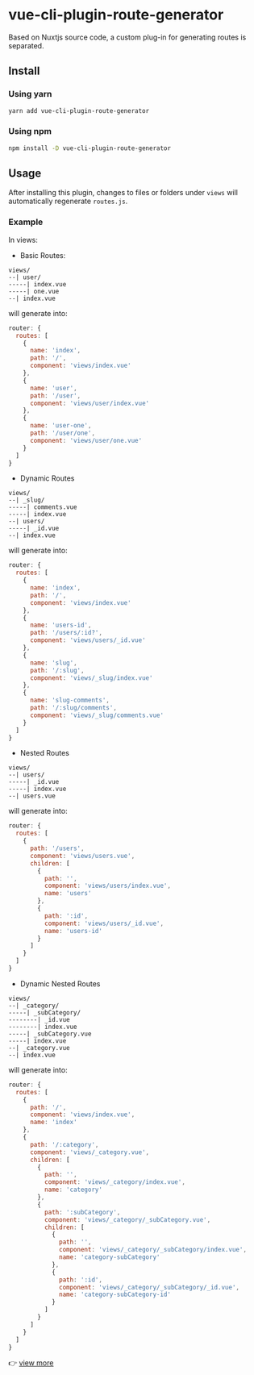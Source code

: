 # vue-cli-plugin-route-generator

Based on Nuxtjs source code, a custom plug-in for generating routes is separated.

## Install

### Using yarn

```bash
yarn add vue-cli-plugin-route-generator
```
### Using npm

```bash
npm install -D vue-cli-plugin-route-generator
```

## Usage

After installing this plugin, changes to files or folders under `views` will automatically regenerate `routes.js`.

### Example

In views:

- Basic Routes:

```
views/
--| user/
-----| index.vue
-----| one.vue
--| index.vue
```

will generate into:
```javascript
router: {
  routes: [
    {
      name: 'index',
      path: '/',
      component: 'views/index.vue'
    },
    {
      name: 'user',
      path: '/user',
      component: 'views/user/index.vue'
    },
    {
      name: 'user-one',
      path: '/user/one',
      component: 'views/user/one.vue'
    }
  ]
}
```

- Dynamic Routes

```
views/
--| _slug/
-----| comments.vue
-----| index.vue
--| users/
-----| _id.vue
--| index.vue
```

will generate into:
```javascript
router: {
  routes: [
    {
      name: 'index',
      path: '/',
      component: 'views/index.vue'
    },
    {
      name: 'users-id',
      path: '/users/:id?',
      component: 'views/users/_id.vue'
    },
    {
      name: 'slug',
      path: '/:slug',
      component: 'views/_slug/index.vue'
    },
    {
      name: 'slug-comments',
      path: '/:slug/comments',
      component: 'views/_slug/comments.vue'
    }
  ]
}
```

- Nested Routes

```
views/
--| users/
-----| _id.vue
-----| index.vue
--| users.vue
```

will generate into:
```javascript
router: {
  routes: [
    {
      path: '/users',
      component: 'views/users.vue',
      children: [
        {
          path: '',
          component: 'views/users/index.vue',
          name: 'users'
        },
        {
          path: ':id',
          component: 'views/users/_id.vue',
          name: 'users-id'
        }
      ]
    }
  ]
}
```
- Dynamic Nested Routes

```
views/
--| _category/
-----| _subCategory/
--------| _id.vue
--------| index.vue
-----| _subCategory.vue
-----| index.vue
--| _category.vue
--| index.vue
```

will generate into:
```javascript
router: {
  routes: [
    {
      path: '/',
      component: 'views/index.vue',
      name: 'index'
    },
    {
      path: '/:category',
      component: 'views/_category.vue',
      children: [
        {
          path: '',
          component: 'views/_category/index.vue',
          name: 'category'
        },
        {
          path: ':subCategory',
          component: 'views/_category/_subCategory.vue',
          children: [
            {
              path: '',
              component: 'views/_category/_subCategory/index.vue',
              name: 'category-subCategory'
            },
            {
              path: ':id',
              component: 'views/_category/_subCategory/_id.vue',
              name: 'category-subCategory-id'
            }
          ]
        }
      ]
    }
  ]
}
```

👉 [view more](https://nuxtjs.org/guide/routing)